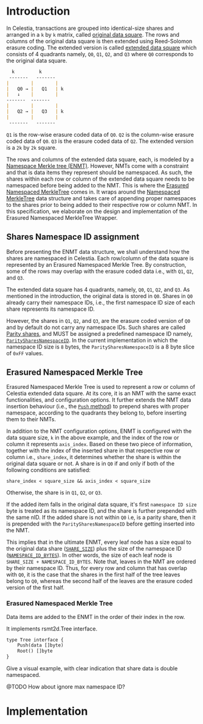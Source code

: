 # Introduction
In Celestia, transactions are grouped into identical-size shares and arranged in a `k` by `k` matrix, called [original data square](https://github.com/celestiaorg/celestia-app/blob/specs-staging/specs/src/specs/data_structures.md#arranging-available-data-into-shares).
The rows and columns of the original data square is then extended using Reed-Solomon erasure coding.
The extended version is called [extended data square]() which consists of 4 quadrants namely, `Q0`, `Q1`, `Q2`, and `Q3` where `Q0` corresponds to the original data square.
```markdown
  k         k
 -------   -------
|        |        |
|   Q0 → |   Q1   | k
|   ↓    |        |
-------  -------
|        |        |
|   Q2 → |   Q3   | k
|        |        |
 -------   -------
```
`Q1` is the row-wise erasure coded data of `Q0`.
`Q2` is the column-wise erasure coded data of `Q0`.
`Q3` is the erasure coded data of `Q2`.
The extended version is a `2k` by `2k` square.

The rows and columns of the extended data square, each, is modeled by a [Namespace Merkle tree (ENMT)]().
However, NMTs come with a constraint and that is data items they represent should be namespaced.
As such, the shares within each row or column of the extended data square needs to be namespaced before being added to the NMT.
This is where the [Erasured Namespaced MerkleTree]() comes in.
It wraps around the [Namespaced MerkleTree]() data structure and takes care of appending proper namespaces to the shares prior to being added to their respective row or column NMT.
In this specification, we elaborate on the design and implementation of the Erasured Namespaced MerkleTree Wrapper.

## Shares Namespace ID assignment
Before presenting the ENMT data structure, we shall understand how the shares are namespaced in Celestia.
Each row/column of the data square is represented by an Erasured Namespaced Merkle Tree.
By construction,  some of the rows may overlap with the erasure coded data i.e., with `Q1`, `Q2`, and `Q3`.


The extended data square has 4 quadrants, namely, `Q0`, `Q1`, `Q2`, and `Q3`.
As mentioned in the introduction, the original data is stored in `Q0`.
Shares in `Q0` already carry their namespace IDs, i.e., the first namespace ID size of each share represents its namespace ID.

However, the shares in `Q1`, `Q2`, and `Q3`, are the erasure coded version of `Q0` and by default do not carry any namespace IDs.
Such shares are called [Parity shares](), and MUST be assigned a predefined namespace ID namely, [`ParitySharesNamespaceID`]().
In the current implementation in which the namespace ID size is `8` bytes, the `ParitySharesNamespaceID` is a 8 byte slice of `0xFF` values.


## Erasured Namespaced Merkle Tree
Erasured Namespaced Merkle Tree is used to represent a row or column of Celestia extended data square.
At its core, it is an NMT with the same exact functionalities, and configuration options. 
It further extends the NMT data insertion behaviour (i.e., the [`Push` method]()) to prepend shares with proper namespace, according to the quadrants they belong to, before inserting them to their NMTs.

In addition to the NMT configuration options, ENMT is configured with the data square size, `k` in the above example, and the index of the row or column it represents `axis_index`.
Based on these two piece of information, together with the index of the inserted share in that respective row or column i.e., `share_index`, it determines whether the share is within the original data square or not.
A share is in `Q0` if and only if both of the following conditions are satisfied:
```
share_index < square_size && axis_index < square_size
```
Otherwise, the share is in `Q1`, `Q2`, or `Q3`.

If the added item falls in the original data square, it's first `namespace ID size` byte is treated as its namespace ID, and the share is further prepended with the same nID.
If the added share is not within `Q0` i.e, is a parity share, then it is prepended with the `ParitySharesNamespaceID` before getting inserted into the NMT.

This implies that in the ultimate ENMT, every leaf node has a size equal to the original data share ([`SHARE_SIZE`](https://github.com/celestiaorg/celestia-app/blob/specs-staging/specs/src/specs/consensus.md#constants)) plus the size of the namespace ID ([`NAMESPACE_ID_BYTES`](https://github.com/celestiaorg/celestia-app/blob/specs-staging/specs/src/specs/consensus.md#constants)). 
In other words, the size of each leaf node is `SHARE_SIZE + NAMESPACE_ID_BYTES`.
Note that, leaves in the NMT are ordered by their namespace ID.
Thus, for every row and column that has overlap with `Q0`, it is the case that the shares in the first half of the tree leaves  belong to `Q0`, whereas the second half of the leaves are the erasure coded version of the first half.




### Erasured Namespaced Merkle Tree

Data items are added to the ENMT in the order of their index in the row.


It implements rsmt2d.Tree interface.
```markdown
type Tree interface {
	Push(data []byte)
	Root() []byte
}
```





Give a visual example, with clear indication that share data is double namespaced.

@TODO How about ignore max namespace ID? 
# Implementation